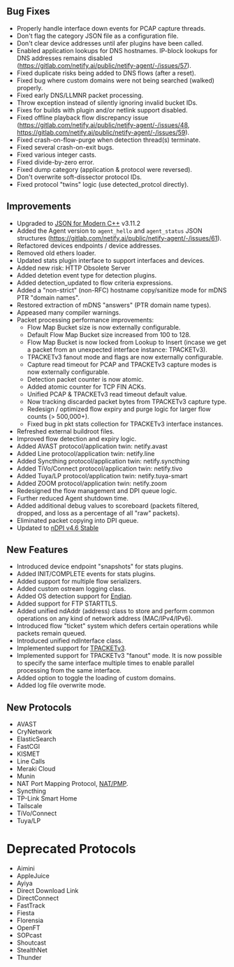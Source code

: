 ## Bug Fixes

- Properly handle interface down events for PCAP capture threads.
- Don't flag the category JSON file as a configuration file.
- Don't clear device addresses until afer plugins have been called.
- Enabled application lookups for DNS hostnames.  IP-block lookups for DNS addresses remains disabled (https://gitlab.com/netify.ai/public/netify-agent/-/issues/57).
- Fixed duplicate risks being added to DNS flows (after a reset).
- Fixed bug where custom domains were not being searched (walked) properly.
- Fixed early DNS/LLMNR packet processing.
- Throw exception instead of silently ignoring invalid bucket IDs.
- Fixes for builds with plugin and/or netlink support disabled.
- Fixed offline playback flow discrepancy issue (https://gitlab.com/netify.ai/public/netify-agent/-/issues/48, https://gitlab.com/netify.ai/public/netify-agent/-/issues/59).
- Fixed crash-on-flow-purge when detection thread(s) terminate.
- Fixed several crash-on-exit bugs.
- Fixed various integer casts.
- Fixed divide-by-zero error.
- Fixed dump category (application & protocol were reversed).
- Don't overwrite soft-dissector protocol IDs.
- Fixed protocol "twins" logic (use detected_protcol directly).

## Improvements

- Upgraded to [JSON for Modern C++](https://github.com/nlohmann/json) v3.11.2
- Added the Agent version to `agent_hello` and `agent_status` JSON structures (https://gitlab.com/netify.ai/public/netify-agent/-/issues/61).
- Refactored devices endpoints / device addresses.
- Removed old ethers loader.
- Updated stats plugin interface to support interfaces and devices.
- Added new risk: HTTP Obsolete Server
- Added detetion event type for detection plugins.
- Added detection_updated to flow criteria expressions.
- Added a "non-strict" (non-RFC) hostname copy/sanitize mode for mDNS PTR "domain names".
- Restored extraction of mDNS "answers" (PTR domain name types).
- Appeased many compiler warnings.
- Packet processing performance improvements:
  * Flow Map Bucket size is now externally configurable.
  * Default Flow Map Bucket size increased from 100 to 128.
  * Flow Map Bucket is now locked from Lookup to Insert (incase we get a packet from an unexpected interface instance: TPACKETv3).
  * TPACKETv3 fanout mode and flags are now externally configurable.
  * Capture read timeout for PCAP and TPACKETv3 capture modes is now externally configurable.
  * Detection packet counter is now atomic.
  * Added atomic counter for TCP FIN ACKs.
  * Unified PCAP & TPACKETv3 read timeout default value.
  * Now tracking discarded packet bytes from TPACKETv3 capture type.
  * Redesign / optimized flow expiry and purge logic for larger flow counts (> 500,000+).
  * Fixed bug in pkt stats collection for TPACKETv3 interface instances.
- Refreshed external buildroot files.
- Improved flow detection and expiry logic.
- Added AVAST protocol/application twin: netify.avast
- Added Line protocol/application twin: netify.line
- Added Syncthing protocol/application twin: netify.syncthing
- Added TiVo/Connect protocol/application twin: netify.tivo
- Added Tuya/LP protocol/application twin: netify.tuya-smart
- Added ZOOM protocol/application twin: netify.zoom
- Redesigned the flow management and DPI queue logic.
- Further reduced Agent shutdown time.
- Added additional debug values to scoreboard (packets filtered, dropped, and loss as a percentage of all "raw" packets).
- Eliminated packet copying into DPI queue.
- Updated to [nDPI v4.6 Stable](https://github.com/ntop/nDPI/releases/tag/4.6)

## New Features

- Introduced device endpoint "snapshots" for stats plugins.
- Added INIT/COMPLETE events for stats plugins.
- Added support for multiple flow serializers.
- Added custom ostream logging class.
- Added OS detection support for [Endian](https://www.endian.com/).
- Added support for FTP STARTTLS.
- Added unified ndAddr (address) class to store and perform common operations on any kind of network address (MAC/IPv4/IPv6).
- Introduced flow "ticket" system which defers certain operations while packets remain queued.
- Introduced unified ndInterface class.
- Implemented support for [TPACKETv3](https://www.kernel.org/doc/Documentation/networking/packet_mmap.txt).
- Implemented support for TPACKETv3 "fanout" mode.  It is now possible to specify the same interface multiple times to enable parallel processing from the same interface.
- Added option to toggle the loading of custom domains.
- Added log file overwrite mode.

## New Protocols

- AVAST
- CryNetwork
- ElasticSearch
- FastCGI
- KISMET
- Line Calls
- Meraki Cloud
- Munin
- NAT Port Mapping Protocol, [NAT/PMP](https://en.wikipedia.org/wiki/NAT_Port_Mapping_Protocol).
- Syncthing
- TP-Link Smart Home
- Tailscale
- TiVo/Connect
- Tuya/LP

# Deprecated Protocols

- Aimini
- AppleJuice
- Ayiya
- Direct Download Link
- DirectConnect
- FastTrack
- Fiesta
- Florensia
- OpenFT
- SOPcast
- Shoutcast
- StealthNet
- Thunder
